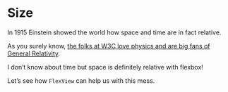# Size

In 1915 Einstein showed the world how space and time are in fact relative.

As you surely know, [the folks at W3C love physics and are big fans of General Relativity](https://www.w3.org/TR/2015/WD-css-flexbox-1-20150514/#layout-algorithm).

I don’t know about time but space is definitely relative with flexbox! 

Let’s see how `FlexView` can help us with this mess.
